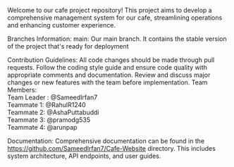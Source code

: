 Welcome to our cafe project repository! 
This project aims to develop a comprehensive management system for our cafe, 
streamlining operations and enhancing customer experience.

Branches Information:
main: Our main branch. It contains the stable version of the project that's ready for deployment

Contribution Guidelines:
All code changes should be made through pull requests.
Follow the coding style guide and ensure code quality with appropriate comments and documentation.
Review and discuss major changes or new features with the team before implementation.
Team Members:<br>
Team Leader : @SameedIrfan7<br>
Teammate 1: @RahulR1240<br>
Teammate 2: @AshaPuttabuddi<br>
Teammate 3: @pramodg535<br>
Teammate 4: @arunpap<br>


Documentation:
Comprehensive documentation can be found in the
https://github.com/SameedIrfan7/Cafe-Website directory.
This includes system architecture, API endpoints, and user guides.
